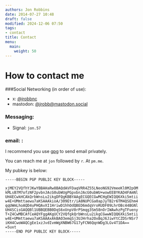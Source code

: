```yaml
---
authors: Jon Robbins
date: 2014-07-27 10:48
draft: false
modified: 2024-12-06 07:50
tags:
- contact
title: Contact
menu: 
  main:
    weight: 50
---
```


# How to contact me

###Social Networking (in order of use):
- x: [@jrobbnc](https://x.com/jrobbnc)
- mastodon: [@jrobb@mastodon.social](https://mastodon.social/@jrobb)

### Messaging:
- Signal: `jon.57`


### email: :
I recommend you use [gpg](http://www.gnupg.org) to send email privately.

You can reach me at `jon` followed by `r`.  At `pm.me`.

My pubkey is below:

```
-----BEGIN PGP PUBLIC KEY BLOCK-----

xjMEY2VQfhYJKwYBBAHaRw8BAQdAVFDaqVRR4Z55LNeoNG92VmeeKl0M2pOM
kMLsB7M7ofzNF2pvbnJAcG0ubWUgPGpvbnJAcG0ubWU+wowEEBYKAD4FAmNl
UH4ECwkHCAkQrbWnsLu2ikgDFQgKBBYAAgECGQECGwMCHgEWIQQ6Xki5mtii
w4E+UMmttaewu7aKSAAAkioA/309Etr/iA8NUPCGa0apJyTB2r6TM4QSEhm4
qqUWmLhoAQD4uPHQAvXI1HriwD1hhOdQBED6mdqVroRUDF09LhrOBc44BGNl
UH4SCisGAQQBl1UBBQEBB0DqS6xUnpV0rPSmqg3Sm58nOrIWAwhzPgTFueny
T+Z4CwMBCAfCeAQYFggAKgUCY2VQfgkQrbWnsLu2ikgCGwwWIQQ6Xki5mtii
w4E+UMmttaewu7aKSAAAxAkBAO3emqSj3UJHrha2OxBqJ6JiwYtCZDSrNSr7
iKH4CwoWAQCgEe1xzJvdIvmWgXNBW67G17yFCN6QqnWDg3LGv4T1DA==
=5uxt
-----END PGP PUBLIC KEY BLOCK-----
```  
  
